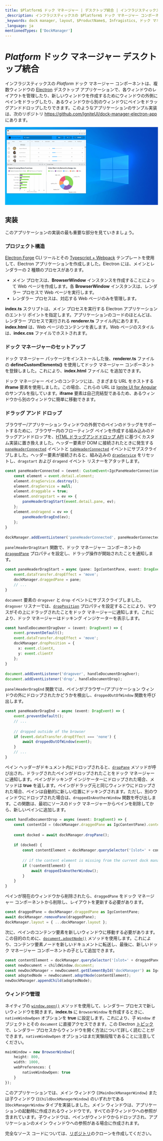 ```yaml
---
title: $Platform$ ドック マネージャー | デスクトップ統合 | インフラジスティックス
_description: インフラジスティックスの $Platform$ ドック マネージャー コンポーネントを使用して、複数ウィンドウの Electron デスクトップ アプリケーションのレイアウトを管理します。$ProductName$ ドック マネージャーのチュートリアルを是非お試しください!
_keywords: dock manager, layout, $ProductName$, Infragistics, ドック マネージャー, レイアウト, インフラジスティックス
_language: ja
mentionedTypes: ['DockManager']
---
```

# $Platform$ ドック マネージャー デスクトップ統合

インフラジスティックスの $Platform$ ドック マネージャー コンポーネントは、複数ウィンドウの [Electron](https://www.electronjs.org/) デスクトップ アプリケーションで、各ウィンドウのレイアウトを管理したり、新しいウィンドウを作成するためにウィンドウの外側にペインをドラッグしたり、あるウィンドウから別のウィンドウにペインをドラッグアンドドロップしたりできます。このようなアプリケーションのサンプル実装は、次のリポジトリ https://github.com/IgniteUI/dock-manager-electron-app にあります。

<!-- TODO: Add a gif of the application and a link to download the exe -->
<img class="responsive-img" src="../../images/dockmanager-electron-app.gif"
alt="$Platform$ ドック マネージャー デスクトップ統合"/>

## 実装

このアプリケーションの実装の最も重要な部分を見ていきましょう。

### プロジェクト構造

[Electron Forge](https://www.electronforge.io/) CLI ツールとその [Typescript + Webpack](https://www.electronforge.io/templates/typescript-+-webpack-template) テンプレートを使用して、Electron アプリケーションを作成しました。Electron には、メインとレンダラーの 2 種類のプロセスがあります。
- メイン プロセスは、**BrowserWindow** インスタンスを作成することによって Web ページを作成します。各 **BrowserWindow** インスタンスは、レンダラー プロセスで Web ページを実行します。
- レンダラー プロセスは、対応する Web ページのみを管理します。

**index.ts** スクリプトは、メイン プロセスを実行する Electron アプリケーションのエントリ ポイントを指定します。アプリケーションのコードのほとんどは、レンダラー プロセスで実行される **renderer.ts** ファイル内にあります。**index.html** は、Web ページのコンテンツを表します。Web ページのスタイルは、**index.css** ファイルでホストされます。

### ドック マネージャーのセットアップ

ドック マネージャー パッケージをインストールした後、**renderer.ts** ファイルの **defineCustomElements()** を使用してドック マネージャー コンポーネントを登録しました。これにより、**index.html** ファイルに **<igc-dockmanager>** を追加できます。

ドック マネージャー ペインのコンテンツには、さまざまな URL をホストする **iframe** 要素を使用しました。この場合、これらの URL は [Ignite UI for Angular](https://jp.infragistics.com/products/ignite-ui-angular) のサンプルを指しています。**iframe** 要素は自己完結型であるため、あるウィンドウから別のウィンドウに簡単に移動できます。

### ドラッグ アンド ドロップ

ブラウザー/アプリケーション ウィンドウの外側でのペインのドラッグをサポートするために、ブラウザー内のフローティング ペインを作成する組み込みのドラッグアンドドロップを、[HTML ドラッグアンドドロップ API](https://developer.mozilla.org/ja/docs/Web/API/HTML_Drag_and_Drop_API) に基づくカスタム実装に置き換えました。ヘッダー要素が DOM に接続されたときに発生する [`paneHeaderConnected`](https://www.infragistics.com/products/ignite-ui/dock-manager/docs/typescript/latest/interfaces/igcdockmanagereventmap.html#paneheaderconnected) イベントと [`tabHeaderConnected`](https://www.infragistics.com/products/ignite-ui/dock-manager/docs/typescript/latest/interfaces/igcdockmanagereventmap.html#tabheaderconnected) イベントにサブスクライブしました。ヘッダー要素が接続されると、組み込みの [`dragService`](https://www.infragistics.com/products/ignite-ui/dock-manager/docs/typescript/latest/interfaces/igcpaneheaderelement.html#dragservice) をリセットし、`dragstart` および `dragend` イベント リスナーをアタッチします。

```ts
const paneHeaderConnected = (event: CustomEvent<IgcPaneHeaderConnectionEventArgs>) => {
    const element = event.detail.element;
    element.dragService.destroy();
    element.dragService = null;
    element.draggable = true;
    element.ondragstart = ev => {
        paneHeaderDragStart(event.detail.pane, ev);
    };
    element.ondragend = ev => {
        paneHeaderDragEnd(ev);
    };
}

dockManager.addEventListener('paneHeaderConnected', paneHeaderConnected);
```


`panelHeaderDragStart` 関数で、ドック マネージャー コンポーネントの [`draggedPane`](https://www.infragistics.com/products/ignite-ui/dock-manager/docs/typescript/latest/interfaces/igcdockmanagercomponent.html#draggedpane) プロパティを設定し、ドラッグ操作が開始されたことを通知します。

```ts
const paneHeaderDragStart = async (pane: IgcContentPane, event: DragEvent) => {
    event.dataTransfer.dropEffect = 'move';
    dockManager.draggedPane = pane;
    // ...
}
```

`document` 要素の `dragover` と `drop` イベントにサブスクライブしました。`dragover` リスナーでは、[`dropPosition`](https://www.infragistics.com/products/ignite-ui/dock-manager/docs/typescript/latest/interfaces/igcdockmanagercomponent.html#dropposition) プロパティを設定することにより、マウスがその上にドラッグされたことをドック マネージャーに通知します。これにより、ドック マネージャーはドッキング インジケーターを表示します。

```ts
const handleDocumentDragOver = (event: DragEvent) => {
    event.preventDefault();
    event.dataTransfer.dropEffect = 'move';
    dockManager.dropPosition = {
      x: event.clientX,
      y: event.clientY
    };
}

document.addEventListener('dragover', handleDocumentDragOver);
document.addEventListener('drop', handleDocumentDrop);
```

`panelHeaderDragEnd` 関数では、ペインがブラウザー/アプリケーション ウィンドウの外にドロップされたかどうかを検出し、`droppedOutOfWindow` 関数を呼び出します。

```ts
const paneHeaderDragEnd = async (event: DragEvent) => {
    event.preventDefault();
    // ...

    // dropped outside of the browser
    if (event.dataTransfer.dropEffect === 'none') {
        await droppedOutOfWindow(event);
    }
    // ...
}
```

ペイン ヘッダーがドキュメント内にドロップされると、[`dropPane`](https://www.infragistics.com/products/ignite-ui/dock-manager/docs/typescript/latest/interfaces/igcdockmanagercomponent.html#droppane) メソッドが呼び出され、ドラッグされたペインがドロップされたことをドック マネージャーに通知します。ペインがドッキング インジケーターにドロップされた場合、メソッドは **true** を返します。ペインがドラッグ元と同じウィンドウにドロップされた場合、ペインは自動的に新しい位置にドッキングされます。ただし、別のウィンドウにドロップされた場合は、`droppedInAnotherWindow` 関数を呼び出します。この関数は、最初にソースのドック マネージャーからペインを削除してから、新しいペインに追加します。

```ts
const handleDocumentDrop = async (event: DragEvent) => {
    const contentId = (dockManager.draggedPane as IgcContentPane).contentId;

    const docked = await dockManager.dropPane();

    if (docked) {
        const contentElement = dockManager.querySelector('[slot=' + contentId + ']');

        // if the content element is missing from the current dock manager it means it comes from another window
        if (!contentElement) {
            await droppedInAnotherWindow();
        }
    }
}
```

ペインが現在のウィンドウから削除されたら、`draggedPane` をドック マネージャー コンポーネントから削除し、レイアウトを更新する必要があります。

```ts
const draggedPane = dockManager.draggedPane as IgcContentPane;
await dockManager.removePane(draggedPane);
dockManager.layout = { ...dockManager.layout };
```

次に、ペインのコンテンツ要素を新しいウィンドウに移動する必要があります。この目的のために、[`document.adoptNode()`](https://developer.mozilla.org/ja/docs/Web/API/Document/adoptNode) メソッドを使用します。これにより、コンテンツ要素ノードを新しいドキュメントに転送し、最後に、新しいドック マネージャー コンポーネントの子として追加できます。

```ts
const contentElement = dockManager.querySelector('[slot=' + draggedPane.contentId + ']');
const newDocument = childWindow.document;
const newDockManager = newDocument.getElementById('dockManager') as IgcDockManagerComponent;
const adoptedNode = newDocument.adoptNode(contentElement);
newDockManager.appendChild(adoptedNode);
```

### ウィンドウ管理

ネイティブの [`window.open()`](https://developer.mozilla.org/ja-JP/docs/Web/API/Window/open) メソッドを使用して、レンダラー プロセスで新しいウィンドウを開きます。**index.ts** に `BrowserWindow` を作成するときに、`nativeWindowOpen` オプションを **true** に設定します。これにより、子 `Window` オブジェクトとその `document` に直接アクセスできます。この Electron [トピック](https://www.electronjs.org/docs/api/window-open)で、レンダラー プロセスからウィンドウを開く方法について詳しく読むことができます。`nativeWindowOpen` オプションはまだ実験段階であることに注意してください。

```ts
mainWindow = new BrowserWindow({
    height: 800,
    width: 1000,
    webPreferences: {
        nativeWindowOpen: true
    }
});
```

このアプリケーションでは、メイン ウィンドウ (`IMainDockManagerWindow`) または子ウィンドウ (`IChildDockManagerWindow`) のいずれかである `IDockManagerWindow` タイプを実装しました。メイン ウィンドウは、アプリケーションの起動時に作成されるウィンドウです。すべての子ウィンドウへの参照が含まれています。子ウィンドウは、ペインがウィンドウからドロップされ、アプリケーションのメイン ウィンドウへの参照がある場合に作成されます。

完全なソース コードについては、[リポジトリ](https://github.com/IgniteUI/dock-manager-electron-app)のクローンを作成してください。
